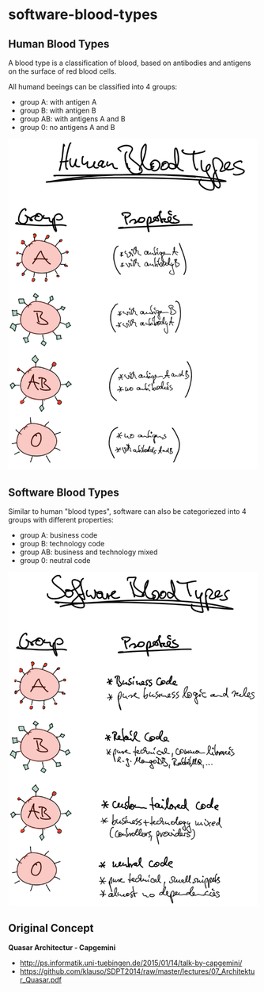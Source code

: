 # software-blood-types

## Human Blood Types

A blood type is a classification of blood, based on antibodies and antigens on the surface of red blood cells.
	
All humand beeings can be classified into 4 groups:

* group A: with antigen A
* group B: with antigen B
* group AB: with antigens A and B
* group 0: no antigens A and B

![](img/bloodtypes-human.png)

## Software Blood Types

Similar to human "blood types", software can also be categoriezed into 4 groups with different properties:

* group A: business code
* group B: technology code
* group AB: business and technology mixed
* group 0: neutral code

![](img/bloodtypes-software.png)


## Original Concept

**Quasar Architectur - Capgemini**

* http://ps.informatik.uni-tuebingen.de/2015/01/14/talk-by-capgemini/
* https://github.com/klauso/SDPT2014/raw/master/lectures/07_Architektur_Quasar.pdf

